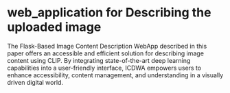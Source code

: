 # web_application for Describing the uploaded image
The Flask-Based Image Content Description WebApp described in this paper offers an accessible and efficient solution for describing image content using CLIP. 
By integrating state-of-the-art deep learning capabilities into a user-friendly interface, ICDWA empowers users to enhance accessibility, content management, and understanding in a visually driven digital world.

